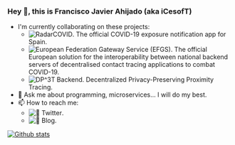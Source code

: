 ### Hey 👋, this is Francisco Javier Ahijado (aka iCesofT)

- I'm currently collaborating on these projects:
  - ![RadarCOVID](https://github.com/RadarCOVID). The official COVID-19 exposure notification app for Spain.
  - ![European Federation Gateway Service (EFGS)](https://github.com/eu-federation-gateway-service). The official European solution for the interoperability between national backend servers of decentralised contact tracing applications to combat COVID-19.
  - ![DP^3T Backend](https://github.com/DP-3T/dp3t-sdk-backend). Decentralized Privacy-Preserving Proximity Tracing.
- 💬 Ask me about programming, microservices... I will do my best.
- 📫 How to reach me:
  - ![ Twitter](https://twitter.com/fjahijado).
  - ![ Blog](http://icesoft.blog).

[![Github stats](https://github-readme-stats.vercel.app/api?username=iCesofT&show_icons=true&include_all_commits=true)](https://github.com/iCesofT/github-readme-stats)
